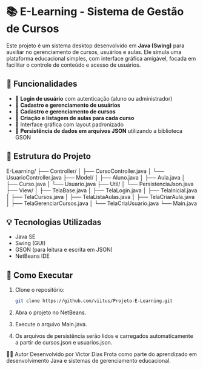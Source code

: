 # 📚 E-Learning - Sistema de Gestão de Cursos

Este projeto é um sistema desktop desenvolvido em **Java (Swing)** para auxiliar no gerenciamento de cursos, usuários e aulas. Ele simula uma plataforma educacional simples, com interface gráfica amigável, focada em facilitar o controle de conteúdo e acesso de usuários.

## 🚀 Funcionalidades

- 🔐 **Login de usuário** com autenticação (aluno ou administrador)
- 👤 **Cadastro e gerenciamento de usuários**
- 📘 **Cadastro e gerenciamento de cursos**
- 📅 **Criação e listagem de aulas para cada curso**
- 📝 Interface gráfica com layout padronizado
- 💾 **Persistência de dados em arquivos JSON** utilizando a biblioteca GSON

## 🧱 Estrutura do Projeto
E-Learning/
├── Controller/
│ ├── CursoController.java
│ └── UsuarioController.java
├── Model/
│ ├── Aluno.java
│ ├── Aula.java
│ ├── Curso.java
│ └── Usuario.java
├── Util/
│ └── PersistenciaJson.java
├── View/
│ ├── TelaBase.java
│ ├── TelaLogin.java
│ ├── TelaInicial.java
│ ├── TelaCursos.java
│ ├── TelaListaAulas.java
│ ├── TelaCriarAula.java
│ ├── TelaGerenciarCursos.java
│ └── TelaCriaUsuario.java
└── Main.java


## 💡 Tecnologias Utilizadas

- Java SE
- Swing (GUI)
- GSON (para leitura e escrita em JSON)
- NetBeans IDE

## 📁 Como Executar

1. Clone o repositório:
   ```bash
   git clone https://github.com/viitus/Projeto-E-Learning.git
   
2. Abra o projeto no NetBeans.

2. Execute o arquivo Main.java.

4. Os arquivos de persistência serão lidos e carregados automaticamente a partir de cursos.json e usuarios.json.

👨‍💻 Autor
Desenvolvido por Victor Dias Frota como parte do aprendizado em desenvolvimento Java e sistemas de gerenciamento educacional.
